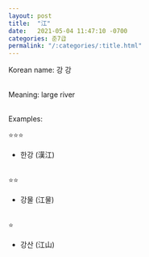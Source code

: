 ```yaml
---
layout: post
title:  "江"
date:   2021-05-04 11:47:10 -0700
categories: 준7급
permalink: "/:categories/:title.html"
---
```


Korean name: 강 강 <br><br>

Meaning: large river <br><br>

Examples:

⭐⭐⭐
* 한강 (漢江) <br><br>

⭐⭐
* 강물 (江물) <br><br>

⭐
* 강산 (江山) <br><br>


